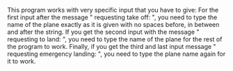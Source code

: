 This program works with very specific input that you have to give:
For the first input after the message " requesting take off: ", you need to type the name of the plane exactly as it is given with no spaces before, in between and after the string.
If you get the second input with the message " requesting to land: ", you need to type the name of the plane for the rest of the program to work.
Finally, if you get the third and last input message " requesting emergency landing: ", you need to type the plane name again for it to work.
